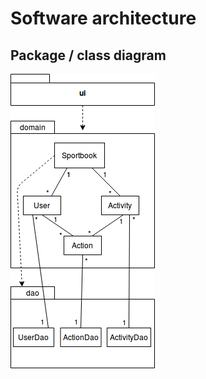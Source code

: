 # Software architecture

## Package / class diagram

![diagram](https://github.com/mshroom/otm-harjoitustyo/blob/master/dokumentointi/images/diagram.png)
